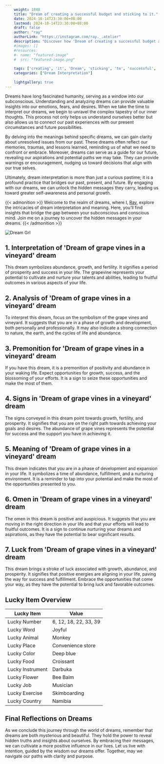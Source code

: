 ```yaml
---
    weight: 1848
    title: "Dream of creating a successful budget and sticking to it."  # Assuming 'title' column exists
    date: 2024-10-14T23:30:00+08:00
    lastmod: 2024-10-14T23:30:00+08:00
    draft: false
    author: "ray"
    authorLink: "https://instagram.com/ray._.atelier"
    description: "Discover how 'Dream of creating a successful budget and sticking to it.' can interpret your future and uncover its significant meanings in your life."
    #images: []
    #resources:
    #- name: "featured-image"
    #  src: "featured-image.png"
    
    tags: ['creating', 'it', 'Dream', 'sticking', 'to', 'successful', 'budget']
    categories: ["Dream Interpretation"]
    
    lightgallery: true
---
```

    
Dreams have long fascinated humanity, serving as a window into our subconscious. Understanding and analyzing dreams can provide valuable insights into our emotions, fears, and desires. When we take the time to interpret our dreams, we begin to unravel the complex tapestry of our inner thoughts. This process not only helps us understand ourselves better but also allows us to connect our past experiences with our present circumstances and future possibilities.

By delving into the meanings behind specific dreams, we can gain clarity about unresolved issues from our past. These dreams often reflect our memories, traumas, and lessons learned, reminding us of what we need to confront or embrace. Moreover, dreams can serve as a guide for our future, revealing our aspirations and potential paths we may take. They can provide warnings or encouragement, nudging us toward decisions that align with our true selves.

Ultimately, dream interpretation is more than just a curious pastime; it is a profound practice that bridges our past, present, and future. By engaging with our dreams, we can unlock the hidden messages they carry, leading us toward greater self-awareness and personal growth.

{{< admonition >}}
Welcome to the realm of dreams, where I, [Ray](https://instagram.com/ray._.atelier), explore the intricacies of dream interpretation and meaning. Here, you’ll find insights that bridge the gap between your subconscious and conscious mind. Join me on a journey to uncover the hidden messages in your dreams.
{{< /admonition >}}

![Dream Grl](https://cdn.pixabay.com/photo/2017/11/02/03/35/gothic-2910057_1280.jpg "Dream Grl")

## 1. Interpretation of 'Dream of grape vines in a vineyard' dream
 This dream symbolizes abundance, growth, and fertility. It signifies a period of prosperity and success in your life. The grapevine represents your potential to cultivate and nurture your talents and abilities, leading to fruitful outcomes in various aspects of your life.

## 2. Analysis of 'Dream of grape vines in a vineyard' dream
 To interpret this dream, focus on the symbolism of the grape vines and vineyard. It suggests that you are in a phase of growth and development, both personally and professionally. It may also indicate a strong connection to nature, the earth, and the cycles of life and abundance.

## 3. Premonition for 'Dream of grape vines in a vineyard' dream
 If you have this dream, it is a premonition of positivity and abundance in your waking life. Expect opportunities for growth, success, and the blossoming of your efforts. It is a sign to seize these opportunities and make the most of them.

## 4. Signs in 'Dream of grape vines in a vineyard' dream
 The signs conveyed in this dream point towards growth, fertility, and prosperity. It signifies that you are on the right path towards achieving your goals and desires. The abundance of grape vines represents the potential for success and the support you have in achieving it.

## 5. Meaning of 'Dream of grape vines in a vineyard' dream
 This dream indicates that you are in a phase of development and expansion in your life. It symbolizes a time of abundance, fulfillment, and a nurturing environment. It is a reminder to tap into your potential and make the most of the opportunities presented to you.

## 6. Omen in 'Dream of grape vines in a vineyard' dream
 The omen in this dream is positive and auspicious. It suggests that you are moving in the right direction in your life and that your efforts will lead to fruitful outcomes. It is a sign to continue nurturing your dreams and aspirations, as they have the potential to bear significant results.

## 7. Luck from 'Dream of grape vines in a vineyard' dream
 This dream brings a stroke of luck associated with growth, abundance, and prosperity. It signifies that positive energies are aligning in your life, paving the way for success and fulfillment. Embrace the opportunities that come your way, as they have the potential to bring luck and favorable outcomes.

## Lucky Item Overview
| Lucky Item          | Value              |
|---------------|--------------------|
| Lucky Number        | 6, 12, 18, 22, 33, 39  |
| Lucky Word          | Joyful |
| Lucky Animal        | Monkey |
| Lucky Place         | Convenience store     |
| Lucky Color         | Deep blue     |
| Lucky Food          | Croissant      |
| Lucky Instrument    | Darbuka |
| Lucky Flower        | Bee Balm    |
| Lucky Job           | Musician       |
| Lucky Exercise      | Skimboarding  |
| Lucky Country       | Namibia    |


##  Final Reflections on Dreams

As we conclude this journey through the world of dreams, remember that dreams are both mysterious and beautiful. They hold the power to reveal hidden truths and insights about ourselves. By embracing their messages, we can cultivate a more positive influence in our lives. Let us live with intention, guided by the wisdom our dreams offer. Together, may we navigate our paths with clarity and purpose.
